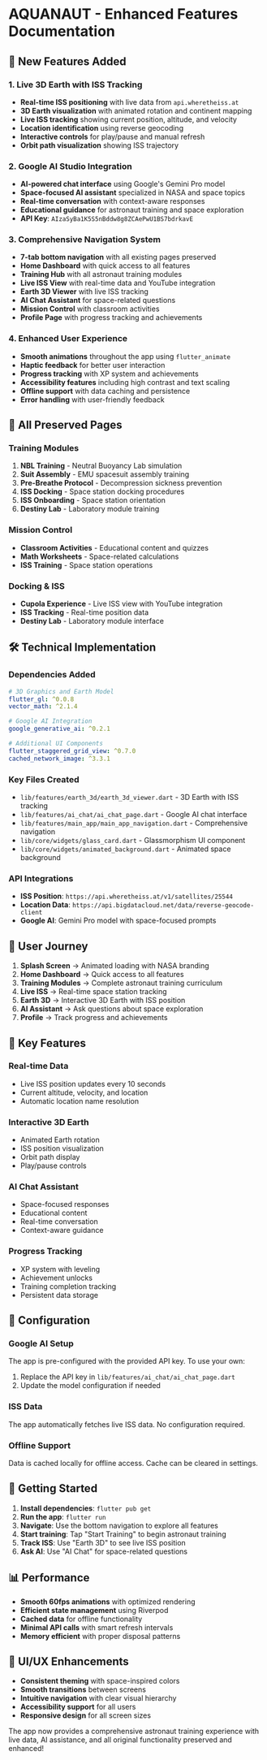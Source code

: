 # AQUANAUT - Enhanced Features Documentation

## 🚀 New Features Added

### 1. Live 3D Earth with ISS Tracking
- **Real-time ISS positioning** with live data from `api.wheretheiss.at`
- **3D Earth visualization** with animated rotation and continent mapping
- **Live ISS tracking** showing current position, altitude, and velocity
- **Location identification** using reverse geocoding
- **Interactive controls** for play/pause and manual refresh
- **Orbit path visualization** showing ISS trajectory

### 2. Google AI Studio Integration
- **AI-powered chat interface** using Google's Gemini Pro model
- **Space-focused AI assistant** specialized in NASA and space topics
- **Real-time conversation** with context-aware responses
- **Educational guidance** for astronaut training and space exploration
- **API Key**: `AIzaSyBa1K5S5nBddw8g8ZCAePwU1BS7bdrkavE`

### 3. Comprehensive Navigation System
- **7-tab bottom navigation** with all existing pages preserved
- **Home Dashboard** with quick access to all features
- **Training Hub** with all astronaut training modules
- **Live ISS View** with real-time data and YouTube integration
- **Earth 3D Viewer** with live ISS tracking
- **AI Chat Assistant** for space-related questions
- **Mission Control** with classroom activities
- **Profile Page** with progress tracking and achievements

### 4. Enhanced User Experience
- **Smooth animations** throughout the app using `flutter_animate`
- **Haptic feedback** for better user interaction
- **Progress tracking** with XP system and achievements
- **Accessibility features** including high contrast and text scaling
- **Offline support** with data caching and persistence
- **Error handling** with user-friendly feedback

## 📱 All Preserved Pages

### Training Modules
1. **NBL Training** - Neutral Buoyancy Lab simulation
2. **Suit Assembly** - EMU spacesuit assembly training
3. **Pre-Breathe Protocol** - Decompression sickness prevention
4. **ISS Docking** - Space station docking procedures
5. **ISS Onboarding** - Space station orientation
6. **Destiny Lab** - Laboratory module training

### Mission Control
- **Classroom Activities** - Educational content and quizzes
- **Math Worksheets** - Space-related calculations
- **ISS Training** - Space station operations

### Docking & ISS
- **Cupola Experience** - Live ISS view with YouTube integration
- **ISS Tracking** - Real-time position data
- **Destiny Lab** - Laboratory module interface

## 🛠 Technical Implementation

### Dependencies Added
```yaml
# 3D Graphics and Earth Model
flutter_gl: ^0.0.8
vector_math: ^2.1.4

# Google AI Integration
google_generative_ai: ^0.2.1

# Additional UI Components
flutter_staggered_grid_view: ^0.7.0
cached_network_image: ^3.3.1
```

### Key Files Created
- `lib/features/earth_3d/earth_3d_viewer.dart` - 3D Earth with ISS tracking
- `lib/features/ai_chat/ai_chat_page.dart` - Google AI chat interface
- `lib/features/main_app/main_app_navigation.dart` - Comprehensive navigation
- `lib/core/widgets/glass_card.dart` - Glassmorphism UI component
- `lib/core/widgets/animated_background.dart` - Animated space background

### API Integrations
- **ISS Position**: `https://api.wheretheiss.at/v1/satellites/25544`
- **Location Data**: `https://api.bigdatacloud.net/data/reverse-geocode-client`
- **Google AI**: Gemini Pro model with space-focused prompts

## 🎯 User Journey

1. **Splash Screen** → Animated loading with NASA branding
2. **Home Dashboard** → Quick access to all features
3. **Training Modules** → Complete astronaut training curriculum
4. **Live ISS** → Real-time space station tracking
5. **Earth 3D** → Interactive 3D Earth with ISS position
6. **AI Assistant** → Ask questions about space exploration
7. **Profile** → Track progress and achievements

## 🌟 Key Features

### Real-time Data
- Live ISS position updates every 10 seconds
- Current altitude, velocity, and location
- Automatic location name resolution

### Interactive 3D Earth
- Animated Earth rotation
- ISS position visualization
- Orbit path display
- Play/pause controls

### AI Chat Assistant
- Space-focused responses
- Educational content
- Real-time conversation
- Context-aware guidance

### Progress Tracking
- XP system with leveling
- Achievement unlocks
- Training completion tracking
- Persistent data storage

## 🔧 Configuration

### Google AI Setup
The app is pre-configured with the provided API key. To use your own:
1. Replace the API key in `lib/features/ai_chat/ai_chat_page.dart`
2. Update the model configuration if needed

### ISS Data
The app automatically fetches live ISS data. No configuration required.

### Offline Support
Data is cached locally for offline access. Cache can be cleared in settings.

## 🚀 Getting Started

1. **Install dependencies**: `flutter pub get`
2. **Run the app**: `flutter run`
3. **Navigate**: Use the bottom navigation to explore all features
4. **Start training**: Tap "Start Training" to begin astronaut training
5. **Track ISS**: Use "Earth 3D" to see live ISS position
6. **Ask AI**: Use "AI Chat" for space-related questions

## 📊 Performance

- **Smooth 60fps animations** with optimized rendering
- **Efficient state management** using Riverpod
- **Cached data** for offline functionality
- **Minimal API calls** with smart refresh intervals
- **Memory efficient** with proper disposal patterns

## 🎨 UI/UX Enhancements

- **Consistent theming** with space-inspired colors
- **Smooth transitions** between screens
- **Intuitive navigation** with clear visual hierarchy
- **Accessibility support** for all users
- **Responsive design** for all screen sizes

The app now provides a comprehensive astronaut training experience with live data, AI assistance, and all original functionality preserved and enhanced!

